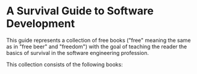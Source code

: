 # A Survival Guide to Software Development

This guide represents a collection of free books ("free" meaning the same as in "free beer" and "freedom")
with the goal of teaching the reader the basics of survival in the software engineering profession.

This collection consists of the following books:

